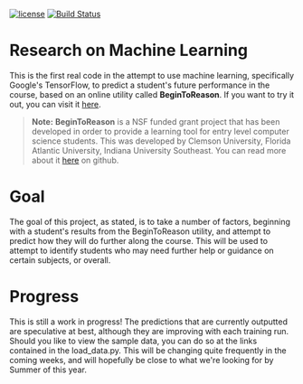 [![license](https://img.shields.io/github/license/mashape/apistatus.svg?style=plastic)](https://github.com/JaredTSanders/BeginToReason-ML/blob/master/LICENSE) [![Build Status](https://travis-ci.org/JaredTSanders/BeginToReason-ML.svg?branch=master)](https://travis-ci.org/JaredTSanders/BeginToReason-ML)

# Research on Machine Learning

This is the first real code in the attempt to use machine learning, specifically Google's TensorFlow, to predict a student's future performance in the course, based on an online utility called **BeginToReason**. If you want to try it out, you can visit it [here](https://resolve.cs.clemson.edu/beginToReason/section1dry).

> **Note:**  **BeginToReason** is a NSF funded grant project that has been developed in order to provide a learning tool for entry level computer science students. This was developed by Clemson University, Florida Atlantic University, Indiana University Southeast. You can read more about it [here](https://github.com/ClemsonRSRG/beginToReason) on github.

# Goal
The goal of this project, as stated, is to take a number of factors, beginning with a student's results from the BeginToReason utility, and attempt to predict how they will do further along the course. This will be used to attempt to identify students who may need further help or guidance on certain subjects, or overall.

# Progress
This is still a work in progress! The predictions that are currently outputted are speculative at best, although they are improving with each training run. Should you like to view the sample data, you can do so at the links contained in the load_data.py. This will be changing quite frequently in the coming weeks, and will hopefully be close to what we're looking for by Summer of this year.

